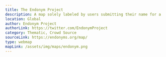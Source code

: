 ```yaml
---
title: The Endonym Project
description: A map solely labeled by users submitting their name for a place. Participate in this project and add to the data collection!
location: Global
author: Endonym Project
authorLink: https://twitter.com/EndonymProject
category: Thematic, Crowd Source
sourceLink: https://endonyms.org/map/
type: webmap
mapLink: /assets/img/maps/endonym.png
---
```

